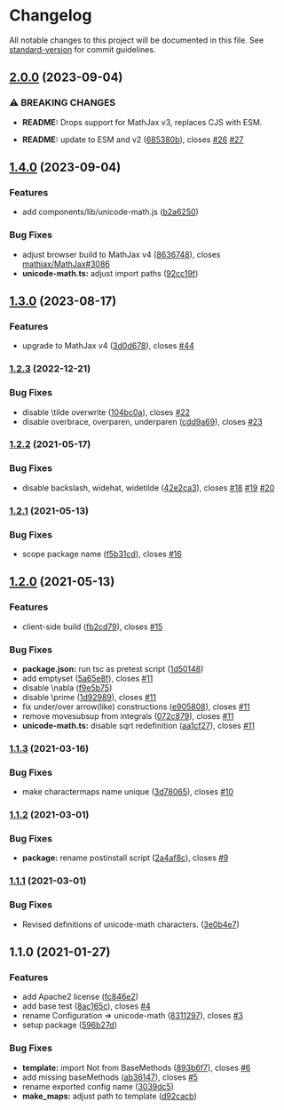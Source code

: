 # Changelog

All notable changes to this project will be documented in this file. See [standard-version](https://github.com/conventional-changelog/standard-version) for commit guidelines.

## [2.0.0](https://github.com/AmerMathSoc/mathjax-unicode-math/compare/v1.4.0...v2.0.0) (2023-09-04)


### ⚠ BREAKING CHANGES

* **README:** Drops support for MathJax v3, replaces CJS with ESM.

* **README:** update  to ESM and v2 ([685380b](https://github.com/AmerMathSoc/mathjax-unicode-math/commit/685380b2afd661a0f9c4fe7a2ba79ca439f1d6ba)), closes [#26](https://github.com/AmerMathSoc/mathjax-unicode-math/issues/26) [#27](https://github.com/AmerMathSoc/mathjax-unicode-math/issues/27)

## [1.4.0](https://github.com/AmerMathSoc/mathjax-unicode-math/compare/v1.3.0...v1.4.0) (2023-09-04)


### Features

* add components/lib/unicode-math.js ([b2a6250](https://github.com/AmerMathSoc/mathjax-unicode-math/commit/b2a6250e063c066ebc5a402afd624583a1636be5))


### Bug Fixes

* adjust browser build to MathJax v4 ([8636748](https://github.com/AmerMathSoc/mathjax-unicode-math/commit/86367483e3ab3f160cebfde14825482b00725ab3)), closes [mathjax/MathJax#3086](https://github.com/mathjax/MathJax/issues/3086)
* **unicode-math.ts:** adjust import paths ([92cc19f](https://github.com/AmerMathSoc/mathjax-unicode-math/commit/92cc19fc025bcf79f55c6d0ebd791d8e1f271a43))

## [1.3.0](https://github.com/AmerMathSoc/mathjax-unicode-math/compare/v1.2.3...v1.3.0) (2023-08-17)


### Features

* upgrade to MathJax v4 ([3d0d678](https://github.com/AmerMathSoc/mathjax-unicode-math/commit/3d0d678ca89ec0b329930a3c3182334cc34e427f)), closes [#44](https://github.com/AmerMathSoc/mathjax-unicode-math/issues/44)

### [1.2.3](https://github.com/AmerMathSoc/mathjax-unicode-math/compare/v1.2.2...v1.2.3) (2022-12-21)


### Bug Fixes

* disable \tilde overwrite ([104bc0a](https://github.com/AmerMathSoc/mathjax-unicode-math/commit/104bc0aa78a804754cbc13d08fc7a226fb18edd4)), closes [#22](https://github.com/AmerMathSoc/mathjax-unicode-math/issues/22)
* disable overbrace, overparen, underparen ([cdd9a69](https://github.com/AmerMathSoc/mathjax-unicode-math/commit/cdd9a690178dabc57d4d086e9799c0521ff73d9e)), closes [#23](https://github.com/AmerMathSoc/mathjax-unicode-math/issues/23)

### [1.2.2](https://github.com/AmerMathSoc/mathjax-unicode-math/compare/v1.2.1...v1.2.2) (2021-05-17)


### Bug Fixes

* disable backslash, widehat, widetilde ([42e2ca3](https://github.com/AmerMathSoc/mathjax-unicode-math/commit/42e2ca37d7dab5a3bbac6d365e5458d1917502f1)), closes [#18](https://github.com/AmerMathSoc/mathjax-unicode-math/issues/18) [#19](https://github.com/AmerMathSoc/mathjax-unicode-math/issues/19) [#20](https://github.com/AmerMathSoc/mathjax-unicode-math/issues/20)

### [1.2.1](https://github.com/AmerMathSoc/mathjax-unicode-math/compare/v1.2.0...v1.2.1) (2021-05-13)


### Bug Fixes

* scope package name ([f5b31cd](https://github.com/AmerMathSoc/mathjax-unicode-math/commit/f5b31cd6fbfc104ad6d5bd0ad4170becb30ca2e4)), closes [#16](https://github.com/AmerMathSoc/mathjax-unicode-math/issues/16)

## [1.2.0](https://github.com/AmerMathSoc/mathjax-unicode-math/compare/v1.1.3...v1.2.0) (2021-05-13)


### Features

* client-side build ([fb2cd79](https://github.com/AmerMathSoc/mathjax-unicode-math/commit/fb2cd7994dc7a123cbf981f13d7d557ed268d2a9)), closes [#15](https://github.com/AmerMathSoc/mathjax-unicode-math/issues/15)


### Bug Fixes

* **package.json:** run tsc as pretest script ([1d50148](https://github.com/AmerMathSoc/mathjax-unicode-math/commit/1d50148265ab00ccabcd788354152f1eb355813a))
* add emptyset ([5a65e8f](https://github.com/AmerMathSoc/mathjax-unicode-math/commit/5a65e8f85e1eb25597680ffa2309c20a49e5fbcb)), closes [#11](https://github.com/AmerMathSoc/mathjax-unicode-math/issues/11)
* disable \nabla ([f9e5b75](https://github.com/AmerMathSoc/mathjax-unicode-math/commit/f9e5b752186f29c3c28d352f0906c6e5aee17705))
* disable \prime ([1d92989](https://github.com/AmerMathSoc/mathjax-unicode-math/commit/1d929891c21fa0da3fe2e8691c6b8ce04c4f8ebc)), closes [#11](https://github.com/AmerMathSoc/mathjax-unicode-math/issues/11)
* fix under/over arrow(like) constructions ([e905808](https://github.com/AmerMathSoc/mathjax-unicode-math/commit/e90580866675d47ed7ffb34a62d204e0f44fe318)), closes [#11](https://github.com/AmerMathSoc/mathjax-unicode-math/issues/11)
* remove movesubsup from integrals ([072c879](https://github.com/AmerMathSoc/mathjax-unicode-math/commit/072c879d143c1e94c81886efa932d1960f30fcf3)), closes [#11](https://github.com/AmerMathSoc/mathjax-unicode-math/issues/11)
* **unicode-math.ts:** disable sqrt redefinition ([aa1cf27](https://github.com/AmerMathSoc/mathjax-unicode-math/commit/aa1cf27a0a9c1301962dcd7f436ad62e435222de)), closes [#11](https://github.com/AmerMathSoc/mathjax-unicode-math/issues/11)

### [1.1.3](https://github.com/AmerMathSoc/mathjax-unicode-math/compare/v1.1.2...v1.1.3) (2021-03-16)


### Bug Fixes

* make charactermaps name unique ([3d78065](https://github.com/AmerMathSoc/mathjax-unicode-math/commit/3d78065997448ea2ce6c2bc963666c63352aa5b9)), closes [#10](https://github.com/AmerMathSoc/mathjax-unicode-math/issues/10)

### [1.1.2](https://github.com/AmerMathSoc/mathjax-unicode-math/compare/v1.1.1...v1.1.2) (2021-03-01)


### Bug Fixes

* **package:** rename postinstall script ([2a4af8c](https://github.com/AmerMathSoc/mathjax-unicode-math/commit/2a4af8c956cf50634562e841c32acfbe08103259)), closes [#9](https://github.com/AmerMathSoc/mathjax-unicode-math/issues/9)

### [1.1.1](https://github.com/AmerMathSoc/mathjax-unicode-math/compare/v1.1.0...v1.1.1) (2021-03-01)


### Bug Fixes

* Revised definitions of unicode-math characters. ([3e0b4e7](https://github.com/AmerMathSoc/mathjax-unicode-math/commit/3e0b4e7b91a40ea9bebf182fd33e71ea602cd162))

## 1.1.0 (2021-01-27)


### Features

* add Apache2 license ([fc846e2](https://github.com/AmerMathSoc/mathjax-unicode-math/commit/fc846e2472831acbe0a82bffbed5ad55a89c12e7))
* add base test ([8ac165c](https://github.com/AmerMathSoc/mathjax-unicode-math/commit/8ac165c2fb32b464fb4eafc99c4ce8bd39661431)), closes [#4](https://github.com/AmerMathSoc/mathjax-unicode-math/issues/4)
* rename Configuration => unicode-math ([8311297](https://github.com/AmerMathSoc/mathjax-unicode-math/commit/831129748a45b4f82012cf03efbec4514bce9e22)), closes [#3](https://github.com/AmerMathSoc/mathjax-unicode-math/issues/3)
* setup package ([596b27d](https://github.com/AmerMathSoc/mathjax-unicode-math/commit/596b27d2ab3fb58d7600a22f2886cda590ada48d))


### Bug Fixes

* **template:** import Not from BaseMethods ([893b6f7](https://github.com/AmerMathSoc/mathjax-unicode-math/commit/893b6f771faf836162e91d210fe0fa00e847edee)), closes [#6](https://github.com/AmerMathSoc/mathjax-unicode-math/issues/6)
* add missing baseMethods ([ab36147](https://github.com/AmerMathSoc/mathjax-unicode-math/commit/ab36147cc76f69b8f8dedb618e06bcab89a3dac0)), closes [#5](https://github.com/AmerMathSoc/mathjax-unicode-math/issues/5)
* rename exported config name ([3039dc5](https://github.com/AmerMathSoc/mathjax-unicode-math/commit/3039dc5e65b073f7f46fb2dba10424f1e997868d))
* **make_maps:** adjust path to template ([d92cacb](https://github.com/AmerMathSoc/mathjax-unicode-math/commit/d92cacb048e802ee7d785326156511de38a0acaf))
